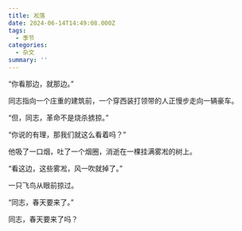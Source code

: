 ```yaml
---
title: 凇落
date: 2024-06-14T14:49:08.000Z
tags:
  - 季节
categories:
  - 杂文
summary: ''
---
```

“你看那边，就那边。”

同志指向一个庄重的建筑前，一个穿西装打领带的人正慢步走向一辆豪车。

“但，同志，革命不是烧杀掳掠。”

“你说的有理，那我们就这么看着吗？”

他吸了一口烟，吐了一个烟圈，消逝在一棵挂满雾凇的树上。

“看这边，这些雾凇，风一吹就掉了。”

一只飞鸟从眼前掠过。

“同志，春天要来了。”

同志，春天要来了吗？
